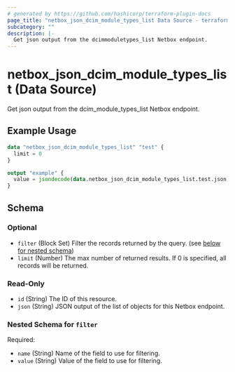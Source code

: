 ```yaml
---
# generated by https://github.com/hashicorp/terraform-plugin-docs
page_title: "netbox_json_dcim_module_types_list Data Source - terraform-provider-netbox"
subcategory: ""
description: |-
  Get json output from the dcimmoduletypes_list Netbox endpoint.
---
```


# netbox_json_dcim_module_types_list (Data Source)

Get json output from the dcim_module_types_list Netbox endpoint.

## Example Usage

```terraform
data "netbox_json_dcim_module_types_list" "test" {
  limit = 0
}

output "example" {
  value = jsondecode(data.netbox_json_dcim_module_types_list.test.json)
}
```

<!-- schema generated by tfplugindocs -->
## Schema

### Optional

- `filter` (Block Set) Filter the records returned by the query. (see [below for nested schema](#nestedblock--filter))
- `limit` (Number) The max number of returned results. If 0 is specified, all records will be returned.

### Read-Only

- `id` (String) The ID of this resource.
- `json` (String) JSON output of the list of objects for this Netbox endpoint.

<a id="nestedblock--filter"></a>
### Nested Schema for `filter`

Required:

- `name` (String) Name of the field to use for filtering.
- `value` (String) Value of the field to use for filtering.


